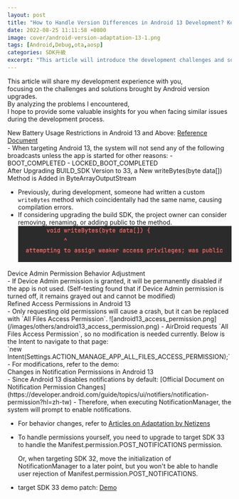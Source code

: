 ```yaml
---
layout: post
title: "How to Handle Version Differences in Android 13 Development? Key Tips Revealed!"
date: 2022-08-25 11:11:58 +0800
image: cover/android-version-adaptation-13-1.png
tags: [Android,Debug,ota,aosp]
categories: SDK升級
excerpt: "This article will introduce the development challenges and solutions brought by the Android 13 version upgrade. By sharing some key tips, we hope to help developers handle version differences more smoothly and successfully complete their development tasks."
---
```


This article will share my development experience with you,<br>
focusing on the challenges and solutions brought by Android version upgrades.<br>
By analyzing the problems I encountered,<br>
I hope to provide some valuable insights for you when facing similar issues during the development process.<br>

<div class="c-border-content-title-4">
   New Battery Usage Restrictions in Android 13 and Above: <a href="https://developer.android.com/about/versions/13/changes/battery#restricted-background-battery-usage" target="_blank">Reference Document</a>
</div>
  - When targeting Android 13, the system will not send any of the following broadcasts unless the app is started for other reasons:
      - BOOT_COMPLETED
      - LOCKED_BOOT_COMPLETED

<div class="c-border-content-title-4">
   After Upgrading BUILD_SDK Version to 33, a New writeBytes(byte data[]) Method is Added in ByteArrayOutputStream
</div>

 - Previously, during development, someone had written a custom `writeBytes` method
   which coincidentally had the same name, causing compilation errors.
 - If considering upgrading the build SDK, the project owner can consider removing, renaming, or adding public to the method.
   ![android13_lib_error.png](/images/others/android13_lib_error.png)<br>

<div class="c-border-content-title-4">
   Device Admin Permission Behavior Adjustment
</div>
  - If Device Admin permission is granted, it will be permanently disabled if the app is not used.
  (Self-testing found that if Device Admin permission is turned off, it remains grayed out and cannot be modified)
<div class="c-border-content-title-4">
     Refined Access Permissions in Android 13
</div>
  - Only requesting old permissions will cause a crash, but it can be replaced with `All Files Access Permission`.
  ![android13_access_permission.png](/images/others/android13_access_permission.png)
  - AirDroid requests `All Files Access Permission`, so no modification is needed currently. Below is the Intent to navigate to that page: <br>
    `new Intent(Settings.ACTION_MANAGE_APP_ALL_FILES_ACCESS_PERMISSION);`
  - For modifications, refer to the demo:
  <script src="https://gist.github.com/KuanChunChen/d75998c921b176e659c911a938da4930.js"></script>

  <div class="c-border-content-title-4">
       Changes in Notification Permissions in Android 13
  </div>
  - Since Android 13 disables notifications by default: [Official Document on Notification Permission Changes](https://developer.android.com/guide/topics/ui/notifiers/notification-permission?hl=zh-tw)
  - Therefore, when executing NotificationManager,
    the system will prompt to enable notifications.

  - For behavior changes, refer to [Articles on Adaptation by Netizens](https://zhuanlan.zhihu.com/p/572147515)

  - To handle permissions yourself, you need to upgrade to target SDK 33
    to handle the Manifest.permission.POST_NOTIFICATIONS permission.

    Or, when targeting SDK 32, move the initialization of NotificationManager to a later point,
    but you won't be able to handle user rejection of Manifest.permission.POST_NOTIFICATIONS.

  - target SDK 33 demo patch: [Demo](http://192.168.201.72:8080/c/airsos/+/21558)
